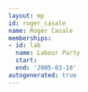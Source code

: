 ```yaml
---
layout: mp
id: roger_casale
name: Roger Casale
memberships:
- id: lab
  name: Labour Party
  start: 
  end: '2005-03-18'
autogenerated: true
---
```

